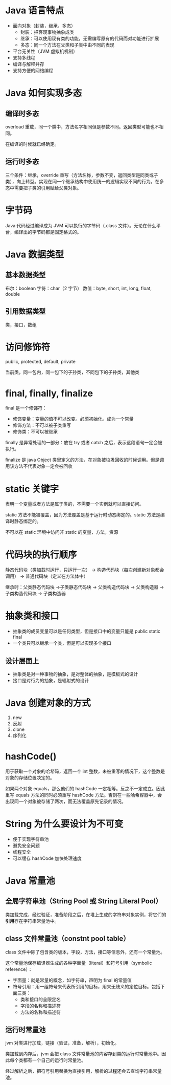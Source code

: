 # Java 语言特点

- 面向对象（封装，继承，多态）
  - 封装：把客观事物抽象成类
  - 继承：可以使用现有类的功能，无需编写原有的代码而对功能进行扩展
  - 多态：同一个方法在父类和子类中由不同的表现
- 平台无关性（JVM 虚拟机机制）
- 支持多线程
- 编译与解释并存
- 支持方便的网络编程

# Java 如何实现多态

## 编译时多态

overload 重载，同一个类中，方法名字相同但是参数不同。返回类型可能也不相同。

在编译的时候就已经确定。

## 运行时多态

三个条件：继承，override 重写（方法名称，参数不变，返回类型是同类或子类），向上转型。实现在同一个继承结构中使用统一的逻辑实现不同的行为。在多态中需要把子类的引用赋给父类对象。

# 字节码

Java 代码经过编译成为 JVM 可以执行的字节码（.class 文件）。无论在什么平台，编译出的字节码都是固定格式的。

# Java 数据类型

## 基本数据类型

布尔：boolean
字符：char（2 字节）
数值：byte, short, int, long, float, double

## 引用数据类型

类，接口，数组

# 访问修饰符

public, protected, default, private

当前类，同一包内，同一包下的子孙类，不同包下的子孙类，其他类

# final, finally, finalize

final 是一个修饰符：

- 修饰变量：变量的值不可以改变。必须初始化。成为一个常量
- 修饰方法：不可以被子类重写
- 修饰类：不可以被继承

finally 是异常处理的一部分：放在 try 或者 catch 之后，表示这段语句一定会被执行。

finalize 是 java Object 类里定义的方法，在对象被垃圾回收的时候调用。但是调用该方法不代表对象一定会被回收

# static 关键字

表明一个变量或者方法是属于类的，不需要一个实例就可以直接访问。

static 方法不能被覆盖，因为方法覆盖是基于运行时动态绑定的。static 方法是编译时静态绑定的。

不可以在 static 环境中访问非 static 的变量，方法，资源

# 代码块的执行顺序

静态代码块（类加载时运行，只运行一次） -> 构造代码块（每次创建新对象都会调用） -> 普通代码块（定义在方法体中）

继承时：父类静态代码块 ->子类静态代码块 -> 父类构造代码块 -> 父类构造器 -> 子类构造代码块 -> 子类构造器

# 抽象类和接口

- 抽象类的成员变量可以是任何类型，但是接口中的变量只能是 public static final
- 一个类只可以继承一个类，但是可以实现多个接口

## 设计层面上

- 抽象类是对一种事物的抽象，是对整体的抽象，是模板式的设计
- 接口是对行为的抽象，是辐射式的设计

# Java 创建对象的方式

1. new
2. 反射
3. clone
4. 序列化

# hashCode()

用于获取一个对象的哈希码，返回一个 int 整数，未被重写的情况下，这个整数是对象的存储位置决定的。

如果两个对象 equals，那么他们的 hashCode 一定相等。反之不一定成立。因此重写 equals 方法的同时必须重写 hashCode 方法。否则在一些哈希容器中，会出现同一个对象被存储了两次，而无法覆盖原先记录的情况。

# String 为什么要设计为不可变

- 便于实现字符串池
- 避免安全问题
- 线程安全
- 可以缓存 hashCode 加快处理速度

# Java 常量池

## 全局字符串池（String Pool 或 String Literal Pool）

类加载完成，经过验证，准备阶段之后，在堆上生成的字符串对象实例，将它们的**引用**存在字符串常量池中。

## class 文件常量池（constnt pool table）

class 文件中除了包含类的版本，字段，方法，接口等信息外，还有一个常量池。

这个常量池保存编译器生成的各种字面量（literal）和符号引用（symbolic reference）：

- 字面量：就是常量的概念，如字符串，声明为 final 的常量值
- 符号引用：用一组符号来代表所引用的目标，用来无歧义的定位目标。包括下面三类：
  - 类和接口的全限定名
  - 字段的名称和描述符
  - 方法的名称和描述符

## 运行时常量池

jvm 对类进行加载，链接（验证，准备，解析），初始化。

类加载到内存后，jvm 会把 class 文件常量池的内容存到类的运行时常量池中。因此每个类都有一个自己的运行时常量池。

经过解析之后，把符号引用替换为直接引用，解析的过程还会去查询字符串常量池。

